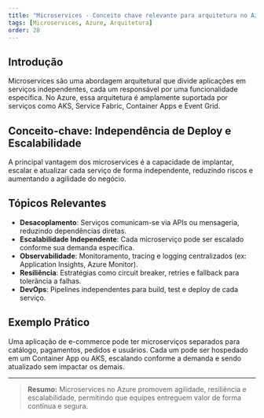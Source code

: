 ```yaml
---
title: "Microservices - Conceito chave relevante para arquitetura no Azure"
tags: [Microservices, Azure, Arquitetura]
order: 28
---
```


## Introdução

Microservices são uma abordagem arquitetural que divide aplicações em serviços independentes, cada um responsável por uma funcionalidade específica. No Azure, essa arquitetura é amplamente suportada por serviços como AKS, Service Fabric, Container Apps e Event Grid.

## Conceito-chave: Independência de Deploy e Escalabilidade

A principal vantagem dos microservices é a capacidade de implantar, escalar e atualizar cada serviço de forma independente, reduzindo riscos e aumentando a agilidade do negócio.

## Tópicos Relevantes

- **Desacoplamento**: Serviços comunicam-se via APIs ou mensageria, reduzindo dependências diretas.
- **Escalabilidade Independente**: Cada microserviço pode ser escalado conforme sua demanda específica.
- **Observabilidade**: Monitoramento, tracing e logging centralizados (ex: Application Insights, Azure Monitor).
- **Resiliência**: Estratégias como circuit breaker, retries e fallback para tolerância a falhas.
- **DevOps**: Pipelines independentes para build, test e deploy de cada serviço.

## Exemplo Prático

Uma aplicação de e-commerce pode ter microserviços separados para catálogo, pagamentos, pedidos e usuários. Cada um pode ser hospedado em um Container App ou AKS, escalando conforme a demanda e sendo atualizado sem impactar os demais.

---

> **Resumo:** Microservices no Azure promovem agilidade, resiliência e escalabilidade, permitindo que equipes entreguem valor de forma contínua e segura.
